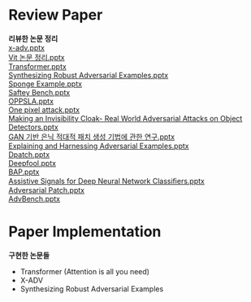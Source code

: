 # Review Paper
**리뷰한 논문 정리**  
[x-adv.pptx](https://github.com/user-attachments/files/19964074/x-adv.pptx)  
[Vit 논문 정리.pptx](https://github.com/user-attachments/files/19964073/Vit.pptx)  
[Transformer.pptx](https://github.com/user-attachments/files/19964072/Transformer.pptx)  
[Synthesizing Robust Adversarial Examples.pptx](https://github.com/user-attachments/files/19964071/Synthesizing.Robust.Adversarial.Examples.pptx)  
[Sponge Example.pptx](https://github.com/user-attachments/files/19964070/Sponge.Example.pptx)  
[Saftey Bench.pptx](https://github.com/user-attachments/files/19964069/Saftey.Bench.pptx)  
[OPPSLA.pptx](https://github.com/user-attachments/files/19964068/OPPSLA.pptx)  
[One pixel attack.pptx](https://github.com/user-attachments/files/19964067/One.pixel.attack.pptx)  
[Making an Invisibility Cloak- Real World Adversarial Attacks on Object Detectors.pptx](https://github.com/user-attachments/files/19964063/Making.an.Invisibility.Cloak-.Real.World.Adversarial.Attacks.on.Object.Detectors.pptx)  
[GAN 기반 은닉 적대적 패치 생성 기법에 관한 연구.pptx](https://github.com/user-attachments/files/19964060/GAN.pptx)  
[Explaining and Harnessing Adversarial Examples.pptx](https://github.com/user-attachments/files/19964056/Explaining.and.Harnessing.Adversarial.Examples.pptx)  
[Dpatch.pptx](https://github.com/user-attachments/files/19964054/Dpatch.pptx)  
[Deepfool.pptx](https://github.com/user-attachments/files/19964050/Deepfool.pptx)  
[BAP.pptx](https://github.com/user-attachments/files/19964049/BAP.pptx)  
[Assistive Signals for Deep Neural Network Classiﬁers.pptx](https://github.com/user-attachments/files/19964048/Assistive.Signals.for.Deep.Neural.Network.Classi.ers.pptx)  
[Adversarial Patch.pptx](https://github.com/user-attachments/files/19964046/Adversarial.Patch.pptx)  
[AdvBench.pptx](https://github.com/user-attachments/files/19964044/AdvBench.pptx)  


# Paper Implementation  
**구현한 논문들**  
- Transformer (Attention is all you need)
- X-ADV
- Synthesizing Robust Adversarial Examples
